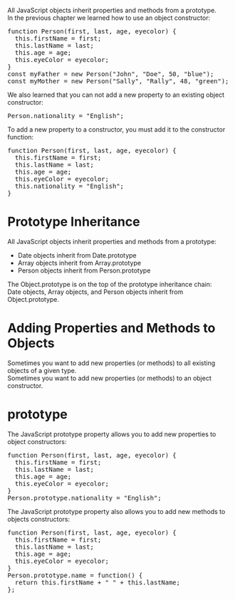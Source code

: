 All JavaScript objects inherit properties and methods from a prototype.
<br>
In the previous chapter we learned how to use an object constructor:
<pre>
function Person(first, last, age, eyecolor) {
  this.firstName = first;
  this.lastName = last;
  this.age = age;
  this.eyeColor = eyecolor;
}
const myFather = new Person("John", "Doe", 50, "blue");
const myMother = new Person("Sally", "Rally", 48, "green");
</pre>
We also learned that you can not add a new property to an existing object constructor:
<pre>Person.nationality = "English";</pre>
To add a new property to a constructor, you must add it to the constructor function:
<pre>
function Person(first, last, age, eyecolor) {
  this.firstName = first;
  this.lastName = last;
  this.age = age;
  this.eyeColor = eyecolor;
  this.nationality = "English";
}
</pre>
<h1>Prototype Inheritance</h1>
All JavaScript objects inherit properties and methods from a prototype:
<ul>
  <li>Date objects inherit from Date.prototype</li>
  <li>Array objects inherit from Array.prototype</li>
  <li>Person objects inherit from Person.prototype</li>
</ul>
The Object.prototype is on the top of the prototype inheritance chain:
<br>
Date objects, Array objects, and Person objects inherit from Object.prototype.
<h1>Adding Properties and Methods to Objects</h1>
Sometimes you want to add new properties (or methods) to all existing objects of a given type.
<br>
Sometimes you want to add new properties (or methods) to an object constructor.
<h1>prototype</h1>
The JavaScript prototype property allows you to add new properties to object constructors:
<pre>
function Person(first, last, age, eyecolor) {
  this.firstName = first;
  this.lastName = last;
  this.age = age;
  this.eyeColor = eyecolor;
}
Person.prototype.nationality = "English";
</pre>
The JavaScript prototype property also allows you to add new methods to objects constructors:
<pre>
function Person(first, last, age, eyecolor) {
  this.firstName = first;
  this.lastName = last;
  this.age = age;
  this.eyeColor = eyecolor;
}
Person.prototype.name = function() {
  return this.firstName + " " + this.lastName;
};
</pre>
